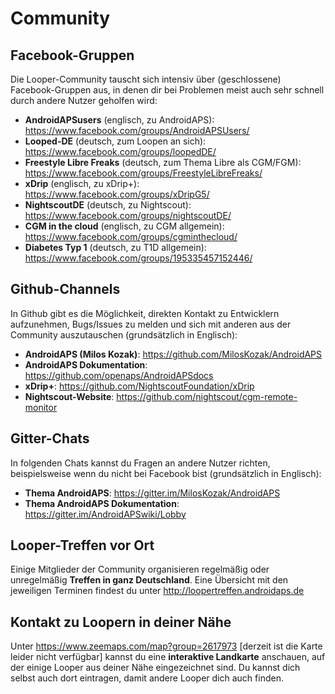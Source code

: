 # Community

## Facebook-Gruppen
Die Looper-Community tauscht sich intensiv über (geschlossene) Facebook-Gruppen aus, in denen dir bei Problemen meist auch sehr schnell durch andere Nutzer geholfen wird:

* **AndroidAPSusers** (englisch, zu AndroidAPS): https://www.facebook.com/groups/AndroidAPSUsers/
* **Looped-DE** (deutsch, zum Loopen an sich): https://www.facebook.com/groups/loopedDE/
* **Freestyle Libre Freaks** (deutsch, zum Thema Libre als CGM/FGM): https://www.facebook.com/groups/FreestyleLibreFreaks/
* **xDrip** (englisch, zu xDrip+): https://www.facebook.com/groups/xDripG5/
* **NightscoutDE** (deutsch, zu Nightscout): https://www.facebook.com/groups/nightscoutDE/
* **CGM in the cloud** (englisch, zu CGM allgemein): https://www.facebook.com/groups/cgminthecloud/
* **Diabetes Typ 1** (deutsch, zu T1D allgemein): https://www.facebook.com/groups/195335457152446/

## Github-Channels
In Github gibt es die Möglichkeit, direkten Kontakt zu Entwicklern aufzunehmen, Bugs/Issues zu melden und sich mit anderen aus der Community auszutauschen (grundsätzlich in Englisch):

* **AndroidAPS (Milos Kozak)**: https://github.com/MilosKozak/AndroidAPS
* **AndroidAPS Dokumentation**: https://github.com/openaps/AndroidAPSdocs 
* **xDrip+**: https://github.com/NightscoutFoundation/xDrip
* **Nightscout-Website**: https://github.com/nightscout/cgm-remote-monitor

## Gitter-Chats
In folgenden Chats kannst du Fragen an andere Nutzer richten, beispielsweise wenn du nicht bei Facebook bist (grundsätzlich in Englisch):

* **Thema AndroidAPS**: https://gitter.im/MilosKozak/AndroidAPS
* **Thema AndroidAPS Dokumentation**: https://gitter.im/AndroidAPSwiki/Lobby

## Looper-Treffen vor Ort
Einige Mitglieder der Community organisieren regelmäßig oder unregelmäßig **Treffen in ganz Deutschland**. Eine Übersicht mit den jeweiligen Terminen findest du unter http://loopertreffen.androidaps.de

## Kontakt zu Loopern in deiner Nähe
Unter https://www.zeemaps.com/map?group=2617973 [derzeit ist die Karte leider nicht verfügbar] kannst du eine **interaktive Landkarte** anschauen, auf der einige Looper aus deiner Nähe eingezeichnet sind. Du kannst dich selbst auch dort eintragen, damit andere Looper dich auch finden.
